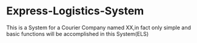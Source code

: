 # Express-Logistics-System
This is a System for a Courier Company named XX,in fact only simple and basic functions will be accomplished in this System(ELS)
